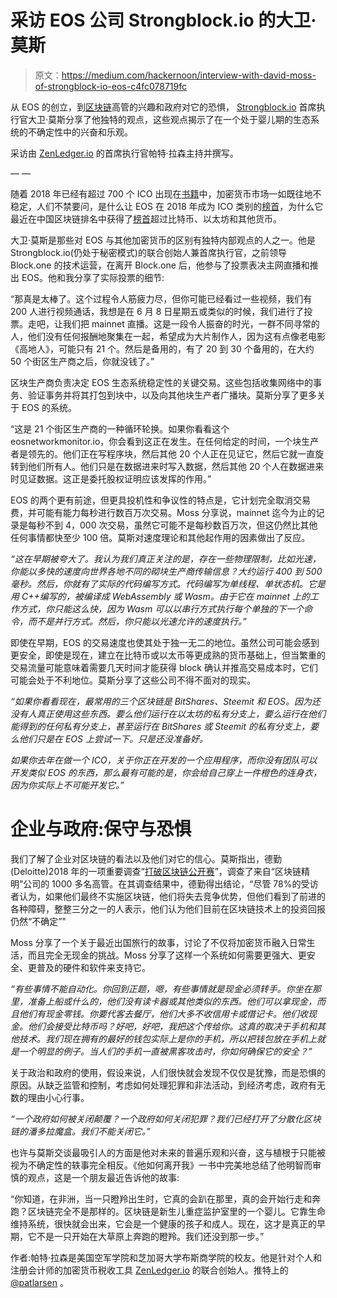 # 采访 EOS 公司 Strongblock.io 的大卫·莫斯

> 原文：<https://medium.com/hackernoon/interview-with-david-moss-of-strongblock-io-eos-c4fc078719fc>

从 EOS 的创立，到[区块链](https://hackernoon.com/tagged/blockchain)高管的兴趣和政府对它的恐惧， [Strongblock.io](http://www.strongblock.io) 首席执行官大卫·莫斯分享了他独特的观点，这些观点揭示了在一个处于婴儿期的生态系统的不确定性中的兴奋和乐观。

采访由 [ZenLedger.io](http://www.zenledger.io) 的首席执行官帕特·拉森主持并撰写。

— —

随着 2018 年已经有超过 700 个 ICO 出现在[书籍](https://hackernoon.com/tagged/books)中，加密货币市场一如既往地不稳定，人们不禁要问，是什么让 EOS 在 2018 年成为 ICO 类别的[榜首](https://www.coinschedule.com/stats.html)，为什么它最近在中国区块链排名中获得了[榜首](https://www.ccn.com/chinas-latest-blockchain-rankings-pins-eos-on-top-bitcoin-at-10/)超过比特币、以太坊和其他货币。

大卫·莫斯是那些对 EOS 与其他加密货币的区别有独特内部观点的人之一。他是 Strongblock.io(仍处于秘密模式)的联合创始人兼首席执行官，之前领导 Block.one 的技术运营，在离开 Block.one 后，他参与了投票表决主网直播和推出 EOS。他和我分享了实际投票的细节:

“那真是太棒了。这个过程令人筋疲力尽，但你可能已经看过一些视频，我们有 200 人进行视频通话，我想是在 6 月 8 日星期五或类似的时候，我们进行了投票。走吧，让我们把 mainnet 直播。这是一段令人振奋的时光，一群不同寻常的人，他们没有任何报酬地聚集在一起，希望成为大片制作人，因为这有点像老电影《高地人》，可能只有 21 个。然后是备用的，有了 20 到 30 个备用的，在大约 50 个街区生产商之后，你就没钱了。”

区块生产商负责决定 EOS 生态系统稳定性的关键交易。这些包括收集网络中的事务、验证事务并将其打包到块中，以及向其他块生产者广播块。莫斯分享了更多关于 EOS 的系统。

“这是 21 个街区生产商的一种循环轮换。如果你看看这个 eosnetworkmonitor.io，你会看到这正在发生。在任何给定的时间，一个块生产者是领先的。他们正在写程序块，然后其他 20 个人正在见证它，然后它就一直旋转到他们所有人。他们只是在数据进来时写入数据，然后其他 20 个人在数据进来时见证数据。这正是委托股权证明应该发挥的作用。”

EOS 的两个更有前途，但更具投机性和争议性的特点是，它计划完全取消交易费，并可能有能力每秒进行数百万次交易。Moss 分享说，mainnet 迄今为止的记录是每秒不到 4，000 次交易，虽然它可能不是每秒数百万次，但这仍然比其他任何事情都快至少 100 倍。莫斯对速度理论和其他起作用的因素做出了反应。

*“这在早期被夸大了。我认为我们真正关注的是，存在一些物理限制，比如光速，你能以多快的速度向世界各地不同的砌块生产商传输信息？大约运行 400 到 500 毫秒。然后，你就有了实际的代码编写方式。代码编写为单线程、单状态机。它是用 C++编写的，被编译成 WebAssembly 或 Wasm。由于它在 mainnet 上的工作方式，你只能这么快，因为 Wasm 可以以串行方式执行每个单独的下一个命令，而不是并行方式。然后，你只能以光速允许的速度执行。”*

即使在早期，EOS 的交易速度也使其处于独一无二的地位。虽然公司可能会感到更安全，即使是现在，建立在比特币或以太币等更成熟的货币基础上，但当繁重的交易流量可能意味着需要几天时间才能获得 block 确认并推高交易成本时，它们可能会处于不利地位。莫斯分享了这些公司不得不面对的现实。

*“如果你看看现在，最常用的三个区块链是 BitShares、Steemit 和 EOS。因为还没有人真正使用这些东西。要么他们运行在以太坊的私有分支上，要么运行在他们能得到的任何私有分支上，甚至运行在 BitShares 或 Steemit 的私有分支上，要么他们只是在 EOS 上尝试一下。只是还没准备好。*

*如果你去年在做一个 ICO，关于你正在开发的一个应用程序，而你没有团队可以开发类似 EOS 的东西，那么最有可能的是，你会给自己穿上一件橙色的连身衣，因为你实际上不可能开发它。”*

# 企业与政府:保守与恐惧

我们了解了企业对区块链的看法以及他们对它的信心。莫斯指出，德勤(Deloitte)2018 年的一项重要调查“[打破区块链公开赛](https://www2.deloitte.com/content/dam/Deloitte/us/Documents/financial-services/us-fsi-2018-global-blockchain-survey-report.pdf)”，调查了来自“区块链精明”公司的 1000 多名高管。在其调查结果中，德勤得出结论，“尽管 78%的受访者认为，如果他们最终不实施区块链，他们将失去竞争优势，但他们看到了前进的各种障碍，整整三分之一的人表示，他们认为他们目前在区块链技术上的投资回报仍然“不确定”"

Moss 分享了一个关于最近出国旅行的故事，讨论了不仅将加密货币融入日常生活，而且完全无现金的挑战。Moss 分享了这样一个系统如何需要更强大、更安全、更普及的硬件和软件来支持它。

*“有些事情不能自动化。你回到正题，嗯，有些事情就是现金必须转手。你坐在那里，准备上船或什么的，他们没有读卡器或其他类似的东西。他们可以拿现金，而且他们有现金零钱。你要代客去餐厅，他们大多不收信用卡或借记卡。他们收现金。他们会接受比特币吗？好吧，好吧，我把这个传给你。这真的取决于手机和其他技术。我们现在拥有的最好的钱包实际上是你的手机，所以把钱包放在手机上就是一个明显的例子。当人们的手机一直被黑客攻击时，你如何确保它的安全？”*

关于政治和政府的使用，假设来说，人们很快就会发现不仅仅是犹豫，而是恐惧的原因。从缺乏监管和控制，考虑如何处理犯罪和非法活动，到经济考虑，政府有无数的理由小心行事。

*“一个政府如何被关闭颠覆？一个政府如何关闭犯罪？我们已经打开了分散化区块链的潘多拉魔盒。我们不能关闭它。”*

也许与莫斯交谈最吸引人的方面是他对未来的普遍乐观和兴奋，这与植根于只能被视为不确定性的轶事完全相反。《他如何离开我》一书中完美地总结了他明智而审慎的观点，这是一个朋友最近告诉他的故事:

“你知道，在非洲，当一只瞪羚出生时，它真的会趴在那里，真的会开始行走和奔跑？区块链完全不是那样的。区块链是新生儿重症监护室里的一个婴儿。它靠生命维持系统，很快就会出来，它会是一个健康的孩子和成人。现在，这才是真正的早期，它不是一只开始在大草原上奔跑的瞪羚。我们还没到那一步。”

作者:帕特·拉森是美国空军学院和芝加哥大学布斯商学院的校友。他是针对个人和注册会计师的加密货币税收工具 [ZenLedger.io](http://www.zenledger.io) 的联合创始人。推特上的 [@patlarsen](https://twitter.com/PatrickLarsen) 。